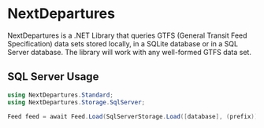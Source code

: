 # NextDepartures

NextDepartures is a .NET Library that queries GTFS (General Transit Feed Specification) data sets stored locally, in a SQLite database or in a SQL Server database. The library will work with any well-formed GTFS data set.

## SQL Server Usage

```csharp
using NextDepartures.Standard;
using NextDepartures.Storage.SqlServer;

Feed feed = await Feed.Load(SqlServerStorage.Load([database], (prefix)));
```